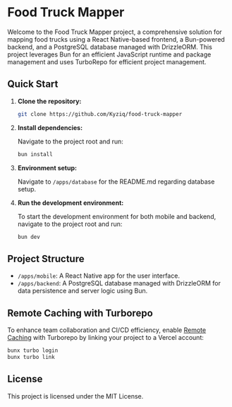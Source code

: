 # Food Truck Mapper

Welcome to the Food Truck Mapper project, a comprehensive solution for mapping food trucks using a React Native-based frontend, a Bun-powered backend, and a PostgreSQL database managed with DrizzleORM. This project leverages Bun for an efficient JavaScript runtime and package management and uses TurboRepo for efficient project management.

## Quick Start

1. **Clone the repository:**

   ```sh
   git clone https://github.com/Kyziq/food-truck-mapper
   ```

2. **Install dependencies:**

   Navigate to the project root and run:

   ```sh
   bun install
   ```

3. **Environment setup:**

   Navigate to `/apps/database` for the README.md regarding database setup.

4. **Run the development environment:**

   To start the development environment for both mobile and backend, navigate to the project root and run:

   ```sh
   bun dev
   ```

## Project Structure

- `/apps/mobile`: A React Native app for the user interface.
- `/apps/backend`: A PostgreSQL database managed with DrizzleORM for data persistence and server logic using Bun.

## Remote Caching with Turborepo

To enhance team collaboration and CI/CD efficiency, enable [Remote Caching](https://turbo.build/repo/docs/core-concepts/remote-caching) with Turborepo by linking your project to a Vercel account:

```sh
bunx turbo login
bunx turbo link
```

## License

This project is licensed under the MIT License.
